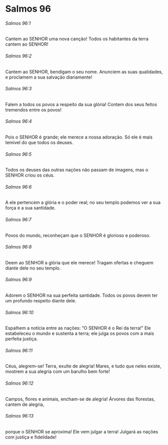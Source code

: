 # Salmos 96

###### Salmos 96:1

Cantem ao SENHOR uma nova canção! Todos os habitantes da terra cantem ao SENHOR!

###### Salmos 96:2

Cantem ao SENHOR, bendigam o seu nome. Anunciem as suas qualidades, e proclamem a sua salvação diariamente!

###### Salmos 96:3

Falem a todos os povos a respeito da sua glória! Contem dos seus feitos tremendos entre os povos!

###### Salmos 96:4

Pois o SENHOR é grande; ele merece a nossa adoração. Só ele é mais temível do que todos os deuses.

###### Salmos 96:5

Todos os deuses das outras nações não passam de imagens, mas o SENHOR criou os céus.

###### Salmos 96:6

A ele pertencem a glória e o poder real; no seu templo podemos ver a sua força e a sua santidade.

###### Salmos 96:7

Povos do mundo, reconheçam que o SENHOR é glorioso e poderoso.

###### Salmos 96:8

Deem ao SENHOR a glória que ele merece! Tragam ofertas e cheguem diante dele no seu templo.

###### Salmos 96:9

Adorem o SENHOR na sua perfeita santidade. Todos os povos devem ter um profundo respeito diante dele.

###### Salmos 96:10

Espalhem a notícia entre as nações: “O SENHOR é o Rei da terra!” Ele estabeleceu o mundo e sustenta a terra; ele julga os povos com a mais perfeita justiça.

###### Salmos 96:11

Céus, alegrem-se! Terra, exulte de alegria! Mares, e tudo que neles existe, mostrem a sua alegria com um barulho bem forte!

###### Salmos 96:12

Campos, flores e animais, encham-se de alegria! Árvores das florestas, cantem de alegria,

###### Salmos 96:13

porque o SENHOR se aproxima! Ele vem julgar a terra! Julgará as nações com justiça e fidelidade!

